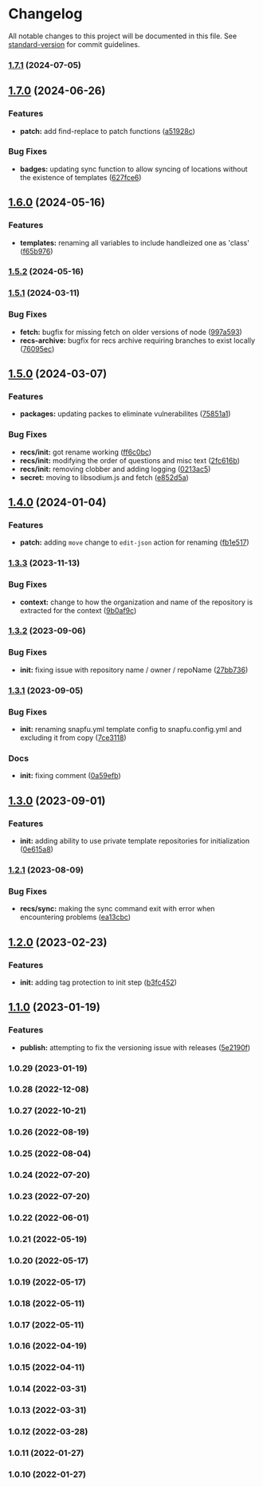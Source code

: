 # Changelog

All notable changes to this project will be documented in this file. See [standard-version](https://github.com/conventional-changelog/standard-version) for commit guidelines.

### [1.7.1](https://github.com/searchspring/snapfu/compare/v1.7.0...v1.7.1) (2024-07-05)

## [1.7.0](https://github.com/searchspring/snapfu/compare/v1.6.0...v1.7.0) (2024-06-26)


### Features

* **patch:** add find-replace to patch functions ([a51928c](https://github.com/searchspring/snapfu/commit/a51928c5b86541312d4057df1c40b67877f891e5))


### Bug Fixes

* **badges:** updating sync function to allow syncing of locations without the existence of templates ([627fce6](https://github.com/searchspring/snapfu/commit/627fce6dce6ff96d08691f62e659950b5aee65ce))

## [1.6.0](https://github.com/searchspring/snapfu/compare/v1.5.2...v1.6.0) (2024-05-16)


### Features

* **templates:** renaming all variables to include handleized one as 'class' ([f65b976](https://github.com/searchspring/snapfu/commit/f65b97627159b8f075c6dddba7dea12a8332196a))

### [1.5.2](https://github.com/searchspring/snapfu/compare/v1.5.1...v1.5.2) (2024-05-16)

### [1.5.1](https://github.com/searchspring/snapfu/compare/v1.5.0...v1.5.1) (2024-03-11)


### Bug Fixes

* **fetch:** bugfix for missing fetch on older versions of node ([997a593](https://github.com/searchspring/snapfu/commit/997a5935dbf758c3395ba80ba1fcec21bc250b2e))
* **recs-archive:** bugfix for recs archive requiring branches to exist locally ([76095ec](https://github.com/searchspring/snapfu/commit/76095ec23c76584d666c0f8e1a3fff996759fc76))

## [1.5.0](https://github.com/searchspring/snapfu/compare/v1.4.0...v1.5.0) (2024-03-07)


### Features

* **packages:** updating packes to eliminate vulnerabilites ([75851a1](https://github.com/searchspring/snapfu/commit/75851a16c6b9ce4615f0b525fb320db1f81bc7c8))


### Bug Fixes

* **recs/init:** got rename working ([ff6c0bc](https://github.com/searchspring/snapfu/commit/ff6c0bc4fb304b3ab65b15c2a963165c15d4b946))
* **recs/init:** modifying the order of questions and misc text ([2fc616b](https://github.com/searchspring/snapfu/commit/2fc616bcb44e3eb48f7f0a30ea0c40abf022688a))
* **recs/init:** removing clobber and adding logging ([0213ac5](https://github.com/searchspring/snapfu/commit/0213ac5d6000f90efeefc86fb79772526a5e06dd))
* **secret:** moving to libsodium.js and fetch ([e852d5a](https://github.com/searchspring/snapfu/commit/e852d5a3c40e7ddbbc11686a05d3f32ec8cd876f))

## [1.4.0](https://github.com/searchspring/snapfu/compare/v1.3.3...v1.4.0) (2024-01-04)


### Features

* **patch:** adding `move` change to `edit-json` action for renaming ([fb1e517](https://github.com/searchspring/snapfu/commit/fb1e51777ec6994398afd88621396401c9a0a1f0))

### [1.3.3](https://github.com/searchspring/snapfu/compare/v1.3.2...v1.3.3) (2023-11-13)


### Bug Fixes

* **context:** change to how the organization and name of the repository is extracted for the context ([9b0af9c](https://github.com/searchspring/snapfu/commit/9b0af9c1bdc5d57c300578e88f3f1717b1458a1f))

### [1.3.2](https://github.com/searchspring/snapfu/compare/v1.3.1...v1.3.2) (2023-09-06)


### Bug Fixes

* **init:** fixing issue with repository name / owner / repoName ([27bb736](https://github.com/searchspring/snapfu/commit/27bb736d3e2d04dca6759a0da9c37d29d34f1ec0))

### [1.3.1](https://github.com/searchspring/snapfu/compare/v1.3.0...v1.3.1) (2023-09-05)


### Bug Fixes

* **init:** renaming snapfu.yml template config to snapfu.config.yml and excluding it from copy ([7ce3118](https://github.com/searchspring/snapfu/commit/7ce31183c8d4692fa701c994ae42ab7a2c5a761b))


### Docs

* **init:** fixing comment ([0a59efb](https://github.com/searchspring/snapfu/commit/0a59efb441f36f9cb09fd4aba35925e8ca2e1138))

## [1.3.0](https://github.com/searchspring/snapfu/compare/v1.2.1...v1.3.0) (2023-09-01)


### Features

* **init:** adding ability to use private template repositories for initialization ([0e615a8](https://github.com/searchspring/snapfu/commit/0e615a862af37eb415fd1cbb8f622cd264f47732))

### [1.2.1](https://github.com/searchspring/snapfu/compare/v1.2.0...v1.2.1) (2023-08-09)


### Bug Fixes

* **recs/sync:** making the sync command exit with error when encountering problems ([ea13cbc](https://github.com/searchspring/snapfu/commit/ea13cbce1575e2536163043c9d8502591ede9e21))

## [1.2.0](https://github.com/searchspring/snapfu/compare/v1.1.0...v1.2.0) (2023-02-23)


### Features

* **init:** adding tag protection to init step ([b3fc452](https://github.com/searchspring/snapfu/commit/b3fc4524a2b03c271cd00ed9c2a2e9b4897a49da))

## [1.1.0](https://github.com/searchspring/snapfu/compare/v1.0.29...v1.1.0) (2023-01-19)


### Features

* **publish:** attempting to fix the versioning issue with releases ([5e2190f](https://github.com/searchspring/snapfu/commit/5e2190fb99f898823264b5674d23f8886cbe29e1))

### 1.0.29 (2023-01-19)

### 1.0.28 (2022-12-08)

### 1.0.27 (2022-10-21)

### 1.0.26 (2022-08-19)

### 1.0.25 (2022-08-04)

### 1.0.24 (2022-07-20)

### 1.0.23 (2022-07-20)

### 1.0.22 (2022-06-01)

### 1.0.21 (2022-05-19)

### 1.0.20 (2022-05-17)

### 1.0.19 (2022-05-17)

### 1.0.18 (2022-05-11)

### 1.0.17 (2022-05-11)

### 1.0.16 (2022-04-19)

### 1.0.15 (2022-04-11)

### 1.0.14 (2022-03-31)

### 1.0.13 (2022-03-31)

### 1.0.12 (2022-03-28)

### 1.0.11 (2022-01-27)

### 1.0.10 (2022-01-27)
